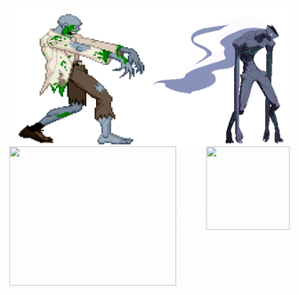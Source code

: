 <img style="width:250px; height:250px; float:left;" src = "extra/WME8.gif"><img style="width:250px; height:250px; float:left;" src = "extra/gifs2.gif"><img style="width:300px; height:250px; float:left;" src = "https://giffiles.alphacoders.com/128/12824.gif"><img style="width:150px; height:150px; float:right;" src = "https://i.pinimg.com/originals/30/61/7a/30617a2336d4298c8e0ccb00d68a0895.gif"><h1 style="backgound-color:black; color:white; text-align:center;"><b><code>COLLEGE</code></b> <i>WORK / PROJECTS</i></h1>
